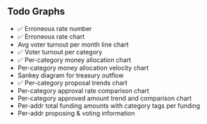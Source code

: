 ## Todo Graphs
- ✅ Erroneous rate number
- ✅ Erroneous rate chart
- Avg voter turnout per month line chart
- ✅ Voter turnout per category
- ✅ Per-category money allocation chart
- Per-category money allocation velocity chart
- Sankey diagram for treasury outflow
- ✅ Per-category proposal trends chart
- Per-category approval rate comparison chart
- Per-category approved amount trend and comparison chart
- Per-addr total funding amounts with category tags per funding
- Per-addr proposing & voting information
